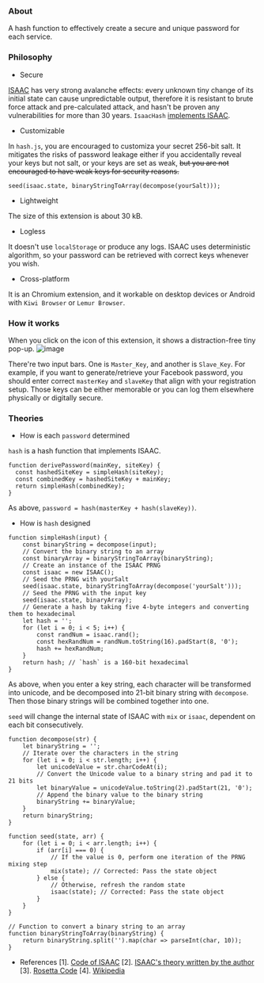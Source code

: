 ### About
A hash function to effectively create a secure and unique password for each service.

### Philosophy

- Secure

[ISAAC](https://en.wikipedia.org/wiki/ISAAC_(cipher)) has very strong avalanche effects: every unknown tiny change of its initial state can cause unpredictable output, therefore it is resistant to brute force attack and pre-calculated attack, and hasn't be proven any vulnerabilities for more than 30 years. `IsaacHash` [implements ISAAC](https://burtleburtle.net/bob//c/readable.c).

- Customizable

In `hash.js`, you are encouraged to customiza your secret 256-bit salt. It mitigates the risks of password leakage either if you accidentally reveal your keys but not salt, or your keys are set as weak, ~~but you are not encouraged to have weak keys for security reasons.~~
```
seed(isaac.state, binaryStringToArray(decompose(yourSalt)));
```

- Lightweight

The size of this extension is about 30 kB.

- Logless

It doesn't use `localStorage` or produce any logs. ISAAC uses deterministic algorithm, so your password can be retrieved with correct keys whenever you wish.

- Cross-platform

It is an Chromium extension, and it workable on desktop devices or Android with `Kiwi Browser` or `Lemur Browser`.

### How it works
When you click on the icon of this extension, it shows a distraction-free tiny pop-up.
![image](https://github.com/user-attachments/assets/235e864a-25a7-461d-a10c-869156baaaf7)

There're two input bars. One is `Master_Key`, and another is `Slave_Key`.
For example, if you want to generate/retrieve your Facebook password, you should enter correct `masterKey` and `slaveKey` that align with your registration setup. Those keys can be either memorable or you can log them elsewhere physically or digitally secure.



### Theories

- How is each `password` determined

`hash` is a hash function that implements ISAAC.

```
function derivePassword(mainKey, siteKey) {
  const hashedSiteKey = simpleHash(siteKey);
  const combinedKey = hashedSiteKey + mainKey;
  return simpleHash(combinedKey);
}
```
As above,
`password = hash(masterKey + hash(slaveKey))`.

- How is `hash` designed

```
function simpleHash(input) {
    const binaryString = decompose(input);
    // Convert the binary string to an array
    const binaryArray = binaryStringToArray(binaryString);
    // Create an instance of the ISAAC PRNG
    const isaac = new ISAAC();
    // Seed the PRNG with yourSalt
    seed(isaac.state, binaryStringToArray(decompose('yourSalt')));
    // Seed the PRNG with the input key
    seed(isaac.state, binaryArray);
    // Generate a hash by taking five 4-byte integers and converting them to hexadecimal
    let hash = '';
    for (let i = 0; i < 5; i++) {
        const randNum = isaac.rand();
        const hexRandNum = randNum.toString(16).padStart(8, '0');
        hash += hexRandNum;
    }
    return hash; // `hash` is a 160-bit hexadecimal
}
```
As above, when you enter a key string, each character will be transformed into unicode, and be decomposed into 21-bit binary string with `decompose`. Then those binary strings will be combined together into one.

`seed` will change the internal state of ISAAC with `mix` or `isaac`, dependent on each bit consecutively.
```
function decompose(str) {
    let binaryString = '';
    // Iterate over the characters in the string
    for (let i = 0; i < str.length; i++) {
        let unicodeValue = str.charCodeAt(i);
        // Convert the Unicode value to a binary string and pad it to 21 bits
        let binaryValue = unicodeValue.toString(2).padStart(21, '0');
        // Append the binary value to the binary string
        binaryString += binaryValue;
    }
    return binaryString;
}
```
```
function seed(state, arr) {
    for (let i = 0; i < arr.length; i++) {
        if (arr[i] === 0) {
            // If the value is 0, perform one iteration of the PRNG mixing step
            mix(state); // Corrected: Pass the state object
        } else {
            // Otherwise, refresh the random state
            isaac(state); // Corrected: Pass the state object
        }
    }
}
```
```
// Function to convert a binary string to an array
function binaryStringToArray(binaryString) {
    return binaryString.split('').map(char => parseInt(char, 10));
}
```

- References
[1]. [Code of ISAAC](https://burtleburtle.net/bob//c/readable.c)
[2]. [ISAAC's theory written by the author](https://burtleburtle.net/bob/rand/isaac.html)
[3]. [Rosetta Code](https://rosettacode.org/wiki/The_ISAAC_cipher)
[4]. [Wikipedia](https://en.wikipedia.org/wiki/ISAAC_(cipher))















